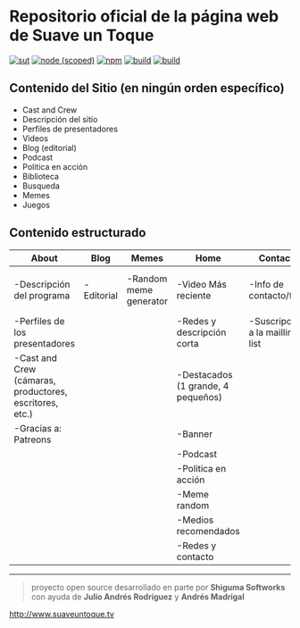 # Repositorio oficial de la página web de Suave un Toque

[![sut](https://img.shields.io/badge/suave-un%20toque-yellow.svg)]() [![node (scoped)](https://img.shields.io/node/v/@stdlib/stdlib.svg)]() [![npm](https://img.shields.io/npm/v/npm.svg)]() [![build](https://img.shields.io/badge/express-%5E4.16.2-brightgreen.svg)]() [![build](https://img.shields.io/appveyor/ci/gruntjs/grunt.svg)]()

## Contenido del Sitio (en ningún orden específico)
- Cast and Crew
- Descripción del sitio
- Perfiles de presentadores
- Videos
- Blog (editorial)
- Podcast
- Politica en acción
- Biblioteca
- Busqueda
- Memes
- Juegos


## Contenido estructurado


| About                                                   |  Blog      | Memes                  | Home                               | Contacto                        | Biblioteca                | Juegos                          |
|---------------------------------------------------------|------------|------------------------|------------------------------------|---------------------------------|---------------------------|---------------------------------|
| -Descripción del programa                               | -Editorial | -Random meme generator | -Video Más reciente                | -Info de contacto/form          | -Todos los videos que hay | -Juegos hechos por la comunidad |
| -Perfiles de los presentadores                          |            |                        | -Redes y descripción corta         | -Suscripción a la mailling list |                           |                                 |
| -Cast and Crew (cámaras, productores, escritores, etc.) |            |                        | -Destacados (1 grande, 4 pequeños) |                                 |                           |                                 |
| -Gracias a: Patreons                                    |            |                        | -Banner                            |                                 |                           |                                 |
|                                                         |            |                        | -Podcast                           |                                 |                           |                                 |
|                                                         |            |                        | -Politica en acción                |                                 |                           |                                 |
|                                                         |            |                        | -Meme random                       |                                 |                           |                                 |
|                                                         |            |                        | -Medios recomendados               |                                 |                           |                                 |
|                                                         |            |                        | -Redes y contacto                  |                                 |                           |                                 |

---

> proyecto open source desarrollado en parte por **Shiguma Softworks** con ayuda de **Julio Andrés Rodriguez** y **Andrés Madrigal**


http://www.suaveuntoque.tv
